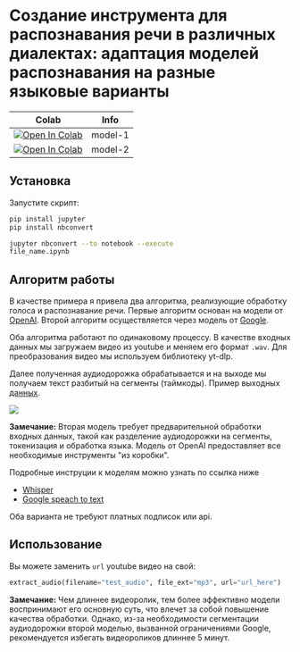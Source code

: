 # Создание инструмента для распознавания речи в различных диалектах: адаптация моделей распознавания на разные языковые варианты
| Colab                                                                                                                                                                          | Info               |
| ------------------------------------------------------------------------------------------------------------------------------------------------------------------------------ | ------------------ |
| [![Open In Colab](https://colab.research.google.com/assets/colab-badge.svg)](https://colab.research.google.com/drive/1SjEl51PWQvQU-Iz-D-QtKw02ODncgLtV?usp=sharing) | model-1 |
| [![Open In Colab](https://colab.research.google.com/assets/colab-badge.svg)](https://colab.research.google.com/drive/177Cq-ZhcfhVX9Ba6T6sy3L9TfVJReSr3?usp=sharing) | model-2 |

## Установка

Запустите скрипт:

```sh
pip install jupyter
pip install nbconvert
```

```sh
jupyter nbconvert --to notebook --execute
file_name.ipynb
```

## Алгоритм работы

В качестве примера я привела два алгоритма, реализующие обработку голоса и распознавание речи. Первые алгоритм основан на модели от [OpenAI](https://github.com/openai/whisper). Второй алгоритм осуществляется через модель от [Google](https://cloud.google.com/speech-to-text/docs/speech-to-text-supported-languages).

Оба алгоритма работают по одинаковому процессу. В качестве входных данных мы загружаем видео из youtube и меняем его формат `.wav`. Для преобразования видео мы используем библиотеку yt-dlp.

Далее полученная аудиодорожка обрабатывается и на выходе мы получаем текст разбитый на сегменты (таймкоды). Пример выходных [данных](./output/output.csv). 

![](https://raw.githubusercontent.com/openai/whisper/main/approach.png)

**Замечание:**  Вторая модель требует предварительной обработки входных данных, такой как разделение аудиодорожки на сегменты, токенизация и обработка языка. Модель от OpenAI предоставляет все необходимые инструменты "из коробки".

Подробные инструции к моделям можно узнать по ссылка ниже

- [Whisper](https://github.com/openai/whisper)
- [Google speach to text](https://cloud.google.com/speech-to-text/docs/speech-to-text-supported-languages)

Оба варианта не требуют платных подписок или api.

## Использование

Вы можете заменить `url` youtube видео на свой:

```python
extract_audio(filename="test_audio", file_ext="mp3", url="url_here")
```

**Замечание:** Чем длиннее видеоролик, тем более эффективно модели воспринимают его основную суть, что влечет за собой повышение качества обработки. Однако, из-за необходимости сегментации аудиодорожки второй моделью, вызванной ограничениями Google, рекомендуется избегать видеороликов длиннее 5 минут.
